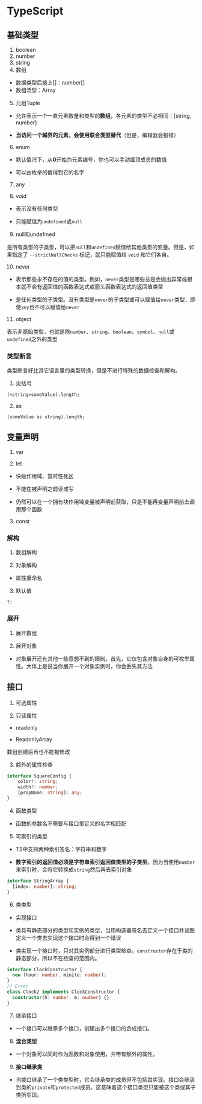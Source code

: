 # TypeScript

## 基础类型

1. boolean
2. number
3. string
4. 数组

- 数据类型后接上[]：number[]
- 数组泛型：Array<number>

5. 元组Tuple

- 允许表示一个一直元素数量和类型的**数组**，各元素的类型不必相同：[string, number]

- **当访问一个越界的元素，会使用联合类型替代**（但是，编辑器会报错）

6. enum

- 默认情况下，从**0**开始为元素编号，你也可以手动置顶成员的数值

- 可以由枚举的值得到它的名字

7. any

8. void

- 表示没有任何类型

- 只能赋值为`undefined`或`null`

9. null和undefined

是所有类型的子类型，可以把`null`和`undefined`赋值给其他类型的变量。但是，如果指定了 `--strictNullChecks` 标记，就只能赋值给 `void` 和它们各自。

10. never

- 表示那些永不存在的值的类型。例如，`never`类型是哪些总是会抛出异常或根本就不会有返回值的函数表达式或箭头函数表达式的返回值类型

- 是任何类型的子类型。没有类型是`never`的子类型或可以赋值给`never`类型，即使`any`也不可以赋值给`never`

11. object

表示非原始类型，也就是除`number`、`string`、`boolean`、`symbol`、`null`或`undefined`之外的类型

### 类型断言

类型断言好比其它语言里的类型转换，但是不进行特殊的数据检查和解构。

1. 尖括号

`(<string>someValue).length;`

2. as

`(someValue as string).length;`

## 变量声明

1. var

2. let

- 块级作用域、暂时性死区

- 不能在被声明之前读或写

- 仍然可以在一个拥有块作用域变量被声明前获取，只是不能再变量声明前去调用那个函数

3. const

### 解构

1. 数组解构

2. 对象解构

- 属性重命名

3. 默认值

`?:`

### 展开

1. 展开数组

2. 展开对象

- 对象展开还有其他一些意想不到的限制。首先，它仅包含对象自身的可枚举属性。大体上是说当你展开一个对象实例时，你会丢失其方法

## 接口

1. 可选属性

2. 只读属性

- readonly

- ReadonlyArray

数组创建后再也不能被修改

3. 额外的属性检查

```ts
interface SquareConfig {
    color?: string;
    width?: number;
    [propName: string]: any;
}
```

4. 函数类型

- 函数的参数名不需要与接口里定义的名字相匹配

5. 可索引的类型

- TS中支持两种索引签名：字符串和数字

- **数字索引的返回值必须是字符串索引返回值类型的子类型**。因为当使用`number`来索引时，会将它转换成`string`然后再去索引对象

```ts
interface StringArray {
  [index: number]: string;
}
```

6. 类类型

- 实现接口

- 类具有静态部分的类型和实例的类型，当用构造器签名去定义一个接口并试图定义一个类去实现这个接口时会得到一个错误

- 类实现一个接口时，只对其实例部分进行类型检查。`constructor`存在于类的静态部分，所以不在检查的范围内。

```ts
interface ClockConstructor {
  new (hour: number, minite: number);
}
// Error
class Clock2 implements ClockConstructor {
  constructor(h: number, m: number) {}
}
```

7. 继承接口

- 一个接口可以继承多个接口，创建出多个接口的合成接口。

8. **混合类型**

- 一个对象可以同时作为函数和对象使用，并带有额外的属性。

9. **接口继承类**

- 当接口继承了一个类类型时，它会继承类的成员但不包括其实现。接口会继承到类的`private`和`protected`成员。这意味着这个接口类型只能被这个类或其子类所实现。

